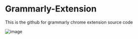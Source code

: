 # Grammarly-Extension
This is the github for grammarly chrome extension source code


![image](https://user-images.githubusercontent.com/127044684/223565197-1fcd3c9c-2057-4098-88e9-15d548bed0ac.png)
